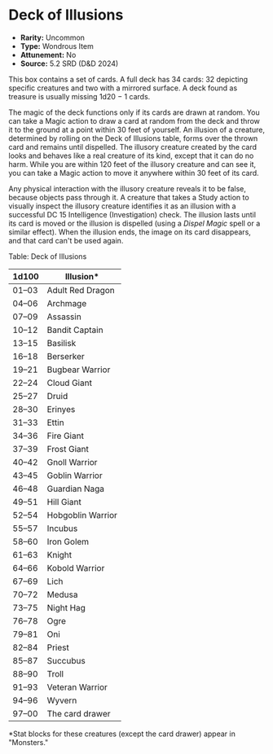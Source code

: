 # Deck of Illusions

- **Rarity:** Uncommon
- **Type:** Wondrous Item
- **Attunement:** No
- **Source:** 5.2 SRD (D&D 2024)

This box contains a set of cards. A full deck has 34 cards: 32 depicting specific creatures and two with a mirrored surface. A deck found as treasure is usually missing 1d20 − 1 cards.

The magic of the deck functions only if its cards are drawn at random. You can take a Magic action to draw a card at random from the deck and throw it to the ground at a point within 30 feet of yourself. An illusion of a creature, determined by rolling on the Deck of Illusions table, forms over the thrown card and remains until dispelled. The illusory creature created by the card looks and behaves like a real creature of its kind, except that it can do no harm. While you are within 120 feet of the illusory creature and can see it, you can take a Magic action to move it anywhere within 30 feet of its card.

Any physical interaction with the illusory creature reveals it to be false, because objects pass through it. A creature that takes a Study action to visually inspect the illusory creature identifies it as an illusion with a successful DC 15 Intelligence (Investigation) check. The illusion lasts until its card is moved or the illusion is dispelled (using a *Dispel Magic* spell or a similar effect). When the illusion ends, the image on its card disappears, and that card can't be used again.

Table: Deck of Illusions

| 1d100 | Illusion*         |
|-------|-------------------|
| 01–03 | Adult Red Dragon  |
| 04–06 | Archmage          |
| 07–09 | Assassin          |
| 10–12 | Bandit Captain    |
| 13–15 | Basilisk          |
| 16–18 | Berserker         |
| 19–21 | Bugbear Warrior   |
| 22–24 | Cloud Giant       |
| 25–27 | Druid             |
| 28–30 | Erinyes           |
| 31–33 | Ettin             |
| 34–36 | Fire Giant        |
| 37–39 | Frost Giant       |
| 40–42 | Gnoll Warrior     |
| 43–45 | Goblin Warrior    |
| 46–48 | Guardian Naga     |
| 49–51 | Hill Giant        |
| 52–54 | Hobgoblin Warrior |
| 55–57 | Incubus           |
| 58–60 | Iron Golem        |
| 61–63 | Knight            |
| 64–66 | Kobold Warrior    |
| 67–69 | Lich              |
| 70–72 | Medusa            |
| 73–75 | Night Hag         |
| 76–78 | Ogre              |
| 79–81 | Oni               |
| 82–84 | Priest            |
| 85–87 | Succubus          |
| 88–90 | Troll             |
| 91–93 | Veteran Warrior   |
| 94–96 | Wyvern            |
| 97–00 | The card drawer   |

\*Stat blocks for these creatures (except the card drawer) appear in "Monsters."
